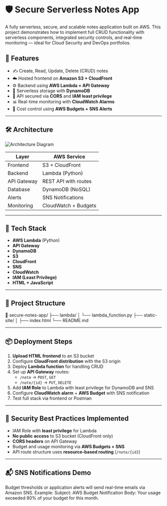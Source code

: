 # 🛡️ Secure Serverless Notes App

A fully serverless, secure, and scalable notes application built on AWS. This project demonstrates how to implement full CRUD functionality with serverless components, integrated security controls, and real-time monitoring — ideal for Cloud Security and DevOps portfolios.

## 🚀 Features

- ✍️ Create, Read, Update, Delete (CRUD) notes
- ☁️ Hosted frontend on **Amazon S3 + CloudFront**
- ⚙️ Backend using **AWS Lambda + API Gateway**
- 💾 Serverless storage with **DynamoDB**
- 🔐 API secured via **CORS** and **IAM least privilege**
- 📊 Real-time monitoring with **CloudWatch Alarms**
- 💸 Cost control using **AWS Budgets + SNS Alerts**

---

## 🛠️ Architecture

![Architecture Diagram](https://user-images.githubusercontent.com/placeholder/your-architecture-diagram.png) <!-- Optional: add an architecture image -->

| Layer         | AWS Service              |
|---------------|--------------------------|
| Frontend      | S3 + CloudFront          |
| Backend       | Lambda (Python)          |
| API Gateway   | REST API with routes     |
| Database      | DynamoDB (NoSQL)         |
| Alerts        | SNS Notifications        |
| Monitoring    | CloudWatch + Budgets     |

---

## 🧪 Tech Stack

- **AWS Lambda** (Python)
- **API Gateway**
- **DynamoDB**
- **S3**
- **CloudFront**
- **SNS**
- **CloudWatch**
- **IAM (Least Privilege)**
- **HTML + JavaScript**

---

## 📂 Project Structure
📁 secure-notes-app/
├── lambda/
│ └── lambda_function.py
├── static-site/
│ ├── index.html
└── README.md


---

## 📦 Deployment Steps

1. **Upload HTML frontend** to an S3 bucket
2. Configure **CloudFront distribution** with the S3 origin
3. Deploy **Lambda function** for handling CRUD
4. Set up **API Gateway** routes:
   - `/note` → `POST`, `GET`
   - `/note/{id}` → `PUT`, `DELETE`
5. Add **IAM Role** to Lambda with least privilege for DynamoDB and SNS
6. Configure **CloudWatch alarm** + **AWS Budget** with SNS notification
7. Test full stack via frontend or Postman

---

## 🔐 Security Best Practices Implemented

- IAM Role with **least privilege** for Lambda
- **No public access** to S3 bucket (CloudFront only)
- **CORS headers** on API Gateway
- Budget and usage monitoring via **AWS Budgets + SNS**
- API route structure uses **resource-based routing** (`/note/{id}`)

---


## 📬 SNS Notifications Demo

Budget thresholds or application alerts will send real-time emails via Amazon SNS. Example:
Subject: AWS Budget Notification
Body: Your usage exceeded 80% of your budget for this month.

